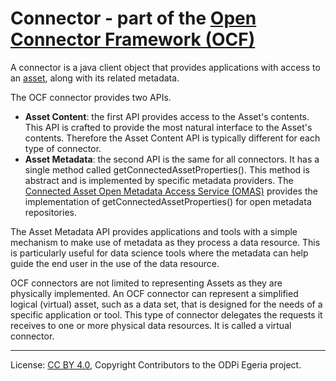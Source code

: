 <!-- SPDX-License-Identifier: CC-BY-4.0 -->
<!-- Copyright Contributors to the ODPi Egeria project. -->

# Connector - part of the [Open Connector Framework (OCF)](../README.md)

A connector is a java client object that provides applications with access to
an [asset](../../../../open-metadata-implementation/access-services/docs/concepts/assets),
along with its related metadata.

The OCF connector provides two APIs.
* **Asset Content**: the first API provides access to the Asset's contents.
This API is crafted to provide the most natural interface to the Asset's contents. 
Therefore the Asset Content API is typically different for each type of connector.
* **Asset Metadata**: the second API is the same for all connectors.
It has a single method called getConnectedAssetProperties().  This method is abstract
and is implemented by specific metadata providers.
The [Connected Asset Open Metadata Access Service (OMAS)](../../../access-services/connected-asset/README.md)
provides the implementation of getConnectedAssetProperties() for open metadata repositories.

The Asset Metadata API provides applications and tools with a simple mechanism to make use of metadata as they process a data resource.  This is particularly useful for data science tools where the metadata can help guide the end user in the use of the data resource.


OCF connectors are not limited to representing Assets as they are physically implemented.
An OCF connector can represent a simplified logical (virtual) asset, such as a data set, that is designed for the needs of a specific application or tool.
This type of connector delegates the requests it receives to one or more physical data resources.  It is called a virtual connector.

----
License: [CC BY 4.0](https://creativecommons.org/licenses/by/4.0/),
Copyright Contributors to the ODPi Egeria project.



